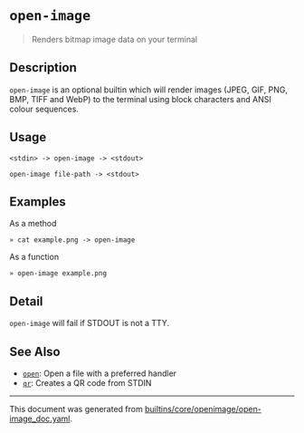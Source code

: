 # `open-image`

> Renders bitmap image data on your terminal

## Description

`open-image` is an optional builtin which will render images (JPEG, GIF,
PNG, BMP, TIFF and WebP) to the terminal using block characters and ANSI
colour sequences.

## Usage

```
<stdin> -> open-image -> <stdout>

open-image file-path -> <stdout>
```

## Examples

As a method

```
» cat example.png -> open-image
```

As a function

```
» open-image example.png
```

## Detail

`open-image` will fail if STDOUT is not a TTY.

## See Also

* [`open`](../commands/open.md):
  Open a file with a preferred handler
* [`qr`](../optional/qr.md):
  Creates a QR code from STDIN

<hr/>

This document was generated from [builtins/core/openimage/open-image_doc.yaml](https://github.com/lmorg/murex/blob/master/builtins/core/openimage/open-image_doc.yaml).